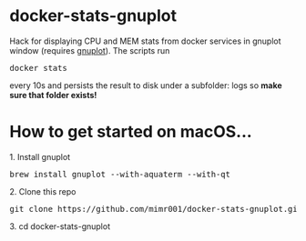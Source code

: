 # docker-stats-gnuplot
Hack for displaying CPU and MEM stats from docker services in gnuplot window (requires [gnuplot](http://www.gnuplot.info)).
The scripts run
<pre>
docker stats
</pre>
every 10s and persists the result to disk under a subfolder: logs so __make sure that folder exists!__

<h1>How to get started on macOS...</h1>
1. Install gnuplot
<pre>
brew install gnuplot --with-aquaterm --with-qt
</pre>
2. Clone this repo
<pre>
git clone https://github.com/mimr001/docker-stats-gnuplot.git
</pre>
3. cd docker-stats-gnuplot


